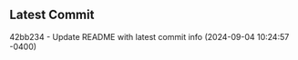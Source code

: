 
## Latest Commit
42bb234 - Update README with latest commit info (2024-09-04 10:24:57 -0400) <Yunxi-Zhou>
